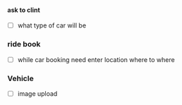 #### ask to clint
- [ ]  what type of car will be


### ride book
- [ ] while car booking need enter location where to where

### Vehicle
- [ ] image upload 